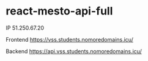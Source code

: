 # react-mesto-api-full

IP 51.250.67.20

Frontend https://vss.students.nomoredomains.icu/

Backend https://api.vss.students.nomoredomains.icu/
